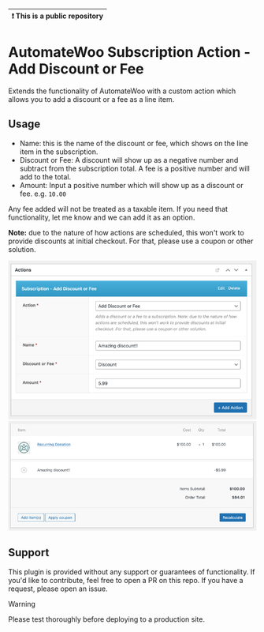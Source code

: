 | :exclamation:  This is a public repository |
|--------------------------------------------|

# AutomateWoo Subscription Action - Add Discount or Fee

Extends the functionality of AutomateWoo with a custom action which allows you to add a discount or a fee as a line item.

## Usage
- Name: this is the name of the discount or fee, which shows on the line item in the subscription.
- Discount or Fee: A discount will show up as a negative number and subtract from the subscription total. A fee is a positive number and will add to the total.
- Amount: Input a positive number which will show up as a discount or fee. e.g. `10.00`

Any fee added will not be treated as a taxable item. If you need that functionality, let me know and we can add it as an option.

**Note:** due to the nature of how actions are scheduled, this won't work to provide discounts at initial checkout. For that, please use a coupon or other solution.

![Screenshot](screenshot.png)
![Screenshot2](screenshot2.png)

## Support

This plugin is provided without any support or guarantees of functionality. If you'd like to contribute, feel free to open a PR on this repo. If you have a request, please open an issue.

> [!WARNING]  
> Please test thoroughly before deploying to a production site.

